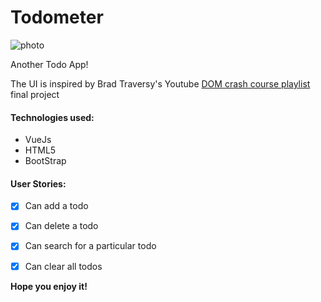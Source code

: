 # Todometer

![photo](https://res.cloudinary.com/peoray/image/upload/v1530023859/vue-todo_add7a0.gif)

Another Todo App!

The UI is inspired by Brad Traversy's Youtube [DOM crash course playlist](https://www.youtube.com/watch?v=i37KVt_IcXw) final project
#### Technologies used:
* VueJs
* HTML5
* BootStrap

#### User Stories:
 - [x] Can add a todo
 - [x] Can delete a todo
 - [x] Can search for a particular todo
 - [x] Can clear all todos


**Hope you enjoy it!**

